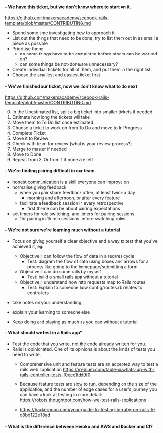 #### - We have this ticket, but we don't know where to start on it.
https://github.com/makersacademy/acebook-rails-template/blob/master/CONTRIBUTING.md

- Spend some time investigating how to approach it.
- List out the things that need to be done, try to list them out in as small a piece as possible
- Prioritise them:
  - do some things have to be completed before others can be worked on?
  - can some things be not-done/are unnecessary?
- Create individual tickets for all of them, and put them in the right list.
- Choose the smallest and easiest ticket first

#### - We've finished our ticket, now we don't know what to do next
https://github.com/makersacademy/acebook-rails-template/blob/master/CONTRIBUTING.md

0. In the Unestimated list, split a big ticket into smaller tickets if needed.
1. Estimate how long the tickets will take
2. Move them to To Do list once estimated
3. Choose a ticket to work on from To Do and move to In Progress
4. Complete Ticket
5. Move it to Review
6. Check with team for review (what is your review process?)
7. Merge to master if needed
8. Move to Done
9. Repeat from 3. Or from 1 if none are left

#### - We're finding pairing difficult in our team

- honest communication is a skill everyone can improve on
- normalise giving feedback
  - when you pair share feedback often, at least twice a day
    - morning and afternoon, or after every feature
  - facilitate a feedback session in every retrospective
    - first theme can be about pairing expectations
- set timers for role switching, and timers for pairing sessions.
  - 1hr pairing in 15 min sessions before switching roles.

#### - We're not sure we're learning much without a tutorial

- Focus on giving yourself a clear objective and a way to test that you've achieved it, eg:
  - Objective: I can follow the flow of data in a req/res cycle
    - Test: diagram the flow of data using boxes and arrows for a process like going to the homepage/submitting a form
  - Objective: I can do some rails by myself
    - Test: build a small rails app without a tutorial
  - Objective: I understand how http requests map to Rails routes
    - Test: Explain to someone how config/routes.rb relates to controllers

- take notes on your understanding
- explain your learning to someone else
- Keep doing and playing as much as you can without a tutorial

#### - What should we test in a Rails app?

- Test the code that you write, not the code already written for you.
- Rails is opinionated. One of its opinions is about the kinds of tests you need to write.
  - Comprehensive unit and feature tests are an accepted way to test a rails web application https://medium.com/table-xi/whats-up-with-rails-controller-tests-f0ece1fdd9f0

  - Because feature tests are slow to run, depending on the size of the application, and the number of edge cases for a user's journey you can have a look at testing in more detail: https://robots.thoughtbot.com/how-we-test-rails-applications
  - https://hackernoon.com/your-guide-to-testing-in-ruby-on-rails-5-c8bd122e38ad

#### - What is the difference between Heroku and AWS and Docker and CI?
